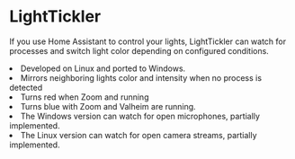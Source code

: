 # LightTickler

If you use Home Assistant to control your lights, LightTickler can watch for processes and switch light color depending on configured conditions.
<br>
<li>Developed on Linux and ported to Windows.
<li>Mirrors neighboring lights color and intensity when no process is detected
<li>Turns red when Zoom and running
<li>Turns blue with Zoom and Valheim are running.
<li>The Windows version can watch for open microphones, partially implemented.
<li>The Linux version can watch for open camera streams, partially implemented.
